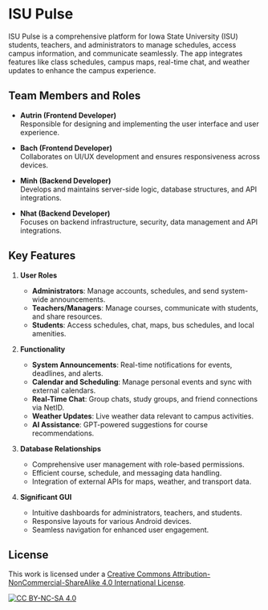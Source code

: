 # ISU Pulse

ISU Pulse is a comprehensive platform for Iowa State University (ISU) students, teachers, and administrators to manage schedules, access campus information, and communicate seamlessly. The app integrates features like class schedules, campus maps, real-time chat, and weather updates to enhance the campus experience.

## Team Members and Roles

- **Autrin (Frontend Developer)**  
  Responsible for designing and implementing the user interface and user experience.

- **Bach (Frontend Developer)**  
  Collaborates on UI/UX development and ensures responsiveness across devices.

- **Minh (Backend Developer)**  
  Develops and maintains server-side logic, database structures, and API integrations.

- **Nhat (Backend Developer)**  
  Focuses on backend infrastructure, security, data management and API integrations.

## Key Features

1. **User Roles**  
   - **Administrators**: Manage accounts, schedules, and send system-wide announcements.  
   - **Teachers/Managers**: Manage courses, communicate with students, and share resources.  
   - **Students**: Access schedules, chat, maps, bus schedules, and local amenities.

2. **Functionality**  
   - **System Announcements**: Real-time notifications for events, deadlines, and alerts.  
   - **Calendar and Scheduling**: Manage personal events and sync with external calendars.  
   - **Real-Time Chat**: Group chats, study groups, and friend connections via NetID.  
   - **Weather Updates**: Live weather data relevant to campus activities.  
   - **AI Assistance**: GPT-powered suggestions for course recommendations.

3. **Database Relationships**  
   - Comprehensive user management with role-based permissions.  
   - Efficient course, schedule, and messaging data handling.  
   - Integration of external APIs for maps, weather, and transport data.

4. **Significant GUI**  
   - Intuitive dashboards for administrators, teachers, and students.  
   - Responsive layouts for various Android devices.  
   - Seamless navigation for enhanced user engagement.

## License

This work is licensed under a [Creative Commons Attribution-NonCommercial-ShareAlike 4.0 International License](http://creativecommons.org/licenses/by-nc-sa/4.0/).

[![CC BY-NC-SA 4.0](https://licensebuttons.net/l/by-nc-sa/4.0/88x31.png)](http://creativecommons.org/licenses/by-nc-sa/4.0/)
